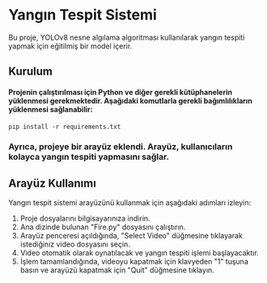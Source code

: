 # Yangın Tespit Sistemi
Bu proje, YOLOv8 nesne algılama algoritması kullanılarak yangın tespiti yapmak için eğitilmiş bir model içerir.

## Kurulum
#### Projenin çalıştırılması için Python ve diğer gerekli kütüphanelerin yüklenmesi gerekmektedir. Aşağıdaki komutlarla gerekli bağımlılıkların yüklenmesi sağlanabilir:

```pip install -r requirements.txt```

 ### Ayrıca, projeye bir arayüz eklendi. Arayüz, kullanıcıların kolayca yangın tespiti yapmasını sağlar.

## Arayüz Kullanımı

Yangın tespit sistemi arayüzünü kullanmak için aşağıdaki adımları izleyin:

1. Proje dosyalarını bilgisayarınıza indirin.
2. Ana dizinde bulunan "Fire.py" dosyasını çalıştırın.
3. Arayüz penceresi açıldığında, "Select Video" düğmesine tıklayarak istediğiniz video dosyasını seçin.
4. Video otomatik olarak oynatılacak ve yangın tespiti işlemi başlayacaktır.
5. İşlem tamamlandığında, videoyu kapatmak için klavyeden "1" tuşuna basın ve arayüzü kapatmak için "Quit" düğmesine tıklayın.


